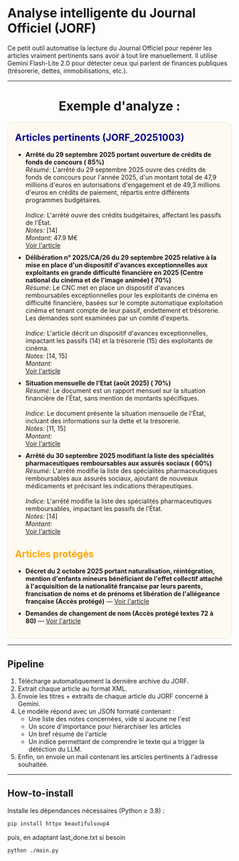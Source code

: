 # Analyse intelligente du Journal Officiel (JORF)

Ce petit outil automatise la lecture du Journal Officiel pour repérer les articles vraiment pertinents sans avoir à tout lire manuellement. Il utilise Gemini Flash-Lite 2.0 pour détecter ceux qui parlent de finances publiques (trésorerie, dettes, immobilisations, etc.).

---

<h1 align=center>Exemple d'analyze :</h1>
<div style="border:1px solid #e5e7eb;border-radius:12px;padding:16px;background:#fefaf1;">
<h2 style='color:#000091;margin-top:5px'>Articles pertinents (JORF_20251003)</h2><ul><li style='margin-bottom:10px;'><strong>Arrêté du 29 septembre 2025 portant ouverture de crédits de fonds de concours ( 85%)</strong><br><em>Résumé:</em> L'arrêté du 29 septembre 2025 ouvre des crédits de fonds de concours pour l'année 2025, d'un montant total de 47,9 millions d'euros en autorisations d'engagement et de 49,3 millions d'euros en crédits de paiement, répartis entre différents programmes budgétaires.<br><br><em>Indice:</em> L'arrêté ouvre des crédits budgétaires, affectant les passifs de l'État.<br><em>Notes:</em> [14]<br><em>Montant:</em> 47.9 M€<br><a href='https://www.legifrance.gouv.fr/jorf/id/JORFTEXT000052345414'>Voir l'article </a></li><li style='margin-bottom:10px;'><strong>Délibération n° 2025/CA/26 du 29 septembre 2025 relative à la mise en place d'un dispositif d'avances exceptionnelles aux exploitants en grande difficulté financière en 2025 (Centre national du cinéma et de l'image animée) ( 70%)</strong><br><em>Résumé:</em> Le CNC met en place un dispositif d'avances remboursables exceptionnelles pour les exploitants de cinéma en difficulté financière, basées sur le compte automatique exploitation cinéma et tenant compte de leur passif, endettement et trésorerie. Les demandes sont examinées par un comité d'experts.<br><br><em>Indice:</em> L'article décrit un dispositif d'avances exceptionnelles, impactant les passifs (14) et la trésorerie (15) des exploitants de cinéma.<br><em>Notes:</em> [14, 15]<br><em>Montant:</em> <br><a href='https://www.legifrance.gouv.fr/jorf/id/JORFTEXT000052345421'>Voir l'article </a></li><li style='margin-bottom:10px;'><strong>Situation mensuelle de l'Etat (août 2025) ( 70%)</strong><br><em>Résumé:</em> Le document est un rapport mensuel sur la situation financière de l'État, sans mention de montants spécifiques.<br><br><em>Indice:</em> Le document présente la situation mensuelle de l'État, incluant des informations sur la dette et la trésorerie.<br><em>Notes:</em> [11, 15]<br><em>Montant:</em> <br><a href='https://www.legifrance.gouv.fr/jorf/id/JORFTEXT000052345793'>Voir l'article </a></li><li style='margin-bottom:10px;'><strong>Arrêté du 30 septembre 2025 modifiant la liste des spécialités pharmaceutiques remboursables aux assurés sociaux ( 60%)</strong><br><em>Résumé:</em> L'arrêté modifie la liste des spécialités pharmaceutiques remboursables aux assurés sociaux, ajoutant de nouveaux médicaments et précisant les indications thérapeutiques.<br><br><em>Indice:</em> L'arrêté modifie la liste des spécialités pharmaceutiques remboursables, impactant les passifs de l'État.<br><em>Notes:</em> [14]<br><em>Montant:</em> <br><a href='https://www.legifrance.gouv.fr/jorf/id/JORFTEXT000052345331'>Voir l'article </a></li></ul><h2 style='color:orange;'>Articles protégés</h2><ul><li style='margin-bottom:10px;'><strong>Décret du 2 octobre 2025 portant naturalisation, réintégration, mention d'enfants mineurs bénéficiant de l'effet collectif attaché à l'acquisition de la nationalité française par leurs parents, francisation de noms et de prénoms et libération de l'allégeance française (Accès protégé)</strong> — <a href='https://www.legifrance.gouv.fr/jorf/id/JORFTEXT000052345665'>Voir l'article</a></li><li style='margin-bottom:10px;'><strong>Demandes de changement de nom (Accès protégé textes 72 à 80)</strong> — <a href='https://www.legifrance.gouv.fr/jorf/id/JORFTEXT000052345798'>Voir l'article</a></li>
</div>

--- 

## Pipeline

1. Télécharge automatiquement la dernière archive du JORF.
2. Extrait chaque article au format XML.
3. Envoie les titres + extraits de chaque article du JORF concerné à Gemini.
4. Le modèle répond avec un JSON formaté contenant : 
   - Une liste des notes concernées, vide si aucune ne l'est
   - Un score d'importance pour hiérarchiser les articles
   - Un bref résumé de l'article
   - Un indice permettant de comprendre le texte qui a trigger la détéction du LLM.
5. Enfin, on envoie un mail contenant les articles pertinents à l'adresse souhaitée.

---

## How-to-install

Installe les dépendances nécessaires (Python ≥ 3.8) :

```bash
pip install httpx beautifulsoup4
```
puis, 
en adaptant last_done.txt si besoin
```bash
python ./main.py
```


